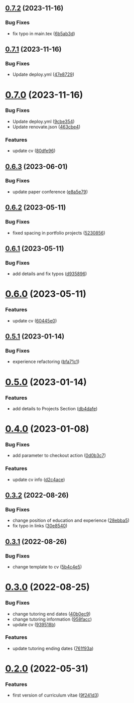 ## [0.7.2](https://github.com/anitvam/curriculum-vitae/compare/v0.7.1...v0.7.2) (2023-11-16)


### Bug Fixes

* fix typo in main.tex ([6b5ab3d](https://github.com/anitvam/curriculum-vitae/commit/6b5ab3dd801d972df95039e0c8828326fe286fdf))

## [0.7.1](https://github.com/anitvam/curriculum-vitae/compare/v0.7.0...v0.7.1) (2023-11-16)


### Bug Fixes

* Update deploy.yml ([47e8729](https://github.com/anitvam/curriculum-vitae/commit/47e87295968329e79294afc78a90eb49732e1f66))

# [0.7.0](https://github.com/anitvam/curriculum-vitae/compare/v0.6.3...v0.7.0) (2023-11-16)


### Bug Fixes

* Update deploy.yml ([9cbe354](https://github.com/anitvam/curriculum-vitae/commit/9cbe35453b89ba9a0dd906ed93693e5434c980db))
* Update renovate.json ([463cbe4](https://github.com/anitvam/curriculum-vitae/commit/463cbe45bfe8d31b34372795503fd9de5fd25500))


### Features

* update cv ([80dfe96](https://github.com/anitvam/curriculum-vitae/commit/80dfe96100c446f3cd036052f3086b50361f499c))

## [0.6.3](https://github.com/anitvam/curriculum-vitae/compare/v0.6.2...v0.6.3) (2023-06-01)


### Bug Fixes

* update paper conference ([e8a5e79](https://github.com/anitvam/curriculum-vitae/commit/e8a5e79a5ae085f69afc7aeff1e3f8fbd34a12de))

## [0.6.2](https://github.com/anitvam/curriculum-vitae/compare/v0.6.1...v0.6.2) (2023-05-11)


### Bug Fixes

* fixed spacing in portfolio projects ([5230856](https://github.com/anitvam/curriculum-vitae/commit/5230856eb6d994d2683732201072918659140c20))

## [0.6.1](https://github.com/anitvam/curriculum-vitae/compare/v0.6.0...v0.6.1) (2023-05-11)


### Bug Fixes

* add details and fix typos ([d935896](https://github.com/anitvam/curriculum-vitae/commit/d935896c98022e7a8018ff2f92cfd54d290d1e2c))

# [0.6.0](https://github.com/anitvam/curriculum-vitae/compare/v0.5.1...v0.6.0) (2023-05-11)


### Features

* update cv ([60445e0](https://github.com/anitvam/curriculum-vitae/commit/60445e0348934d9f0c955185bc53b71831ed0f34))

## [0.5.1](https://github.com/anitvam/curriculum-vitae/compare/v0.5.0...v0.5.1) (2023-01-14)


### Bug Fixes

* experience refactoring ([bfa71c1](https://github.com/anitvam/curriculum-vitae/commit/bfa71c185caf800e91ac4166c489a5c3033d2ae6))

# [0.5.0](https://github.com/anitvam/curriculum-vitae/compare/v0.4.0...v0.5.0) (2023-01-14)


### Features

* add details to Projects Section ([db4dafe](https://github.com/anitvam/curriculum-vitae/commit/db4dafeee220177d5c65f589357d26d82df3e1fd))

# [0.4.0](https://github.com/anitvam/curriculum-vitae/compare/v0.3.2...v0.4.0) (2023-01-08)


### Bug Fixes

* add parameter to checkout action ([0d0b3c7](https://github.com/anitvam/curriculum-vitae/commit/0d0b3c7f5815314a54830caff198f70611769ac6))


### Features

* update cv info ([d2c4ace](https://github.com/anitvam/curriculum-vitae/commit/d2c4ace5cbf7defb03d61265c94deb8c6b5d7bf4))

## [0.3.2](https://github.com/anitvam/curriculum-vitae/compare/v0.3.1...v0.3.2) (2022-08-26)


### Bug Fixes

* change position of education and experience ([28ebba5](https://github.com/anitvam/curriculum-vitae/commit/28ebba55b61df101b6a0463016ea07f121bae8c7))
* fix typo in links ([30e8540](https://github.com/anitvam/curriculum-vitae/commit/30e8540d7e74bae29981a3a39efb132853d41925))

## [0.3.1](https://github.com/anitvam/curriculum-vitae/compare/v0.3.0...v0.3.1) (2022-08-26)


### Bug Fixes

* change template to cv ([5b4c4e5](https://github.com/anitvam/curriculum-vitae/commit/5b4c4e574fd10880b9c5654c43e2d7be42c5c839))

# [0.3.0](https://github.com/anitvam/curriculum-vitae/compare/v0.2.0...v0.3.0) (2022-08-25)


### Bug Fixes

* change tutoring end dates ([40b0ec9](https://github.com/anitvam/curriculum-vitae/commit/40b0ec9caf51f2db074cae3b4122ce53002f5fc6))
* change tutoring information ([958facc](https://github.com/anitvam/curriculum-vitae/commit/958facc722523b0a2986ff29e85bc9d3d75e0cdb))
* update cv ([939518b](https://github.com/anitvam/curriculum-vitae/commit/939518b20d025f64e4fe56a8ce293756b81440e0))


### Features

* update tutoring ending dates ([761f93a](https://github.com/anitvam/curriculum-vitae/commit/761f93aeb7d4d827651e501d6eba1927aa178234))

# [0.2.0](https://github.com/anitvam/curriculum-vitae/compare/v0.1.0...v0.2.0) (2022-05-31)


### Features

* first version of curriculum vitae ([9f241d3](https://github.com/anitvam/curriculum-vitae/commit/9f241d3f27f55a9ccdcda91ce08eb3c324122563))
